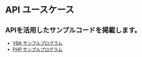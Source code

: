 # API ユースケース
## APIを活用したサンプルコードを掲載します。

- [VBA サンプルプログラム](./VAB_sample)
- [PHP サンプルプログラム](./PHP_sample)
